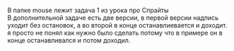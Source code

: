 В папке mouse лежит задача 1 из урока про Спрайты </br>
В дополнительной задаче есть две версии, в первой версии надпись уходит без остановок, а во второй в конце останавлиевается и доходит.
</br>я просто не понял как нужно было сделать потому что в примере он в конце останавливался и потом доходил.